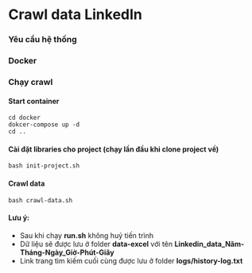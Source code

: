 # Crawl data LinkedIn

### Yêu cầu hệ thống

### Docker

### Chạy crawl

#### Start container
```dotenv
cd docker
dokcer-compose up -d
cd ..
```

#### Cài đặt libraries cho project (chạy lần đầu khi clone project về)
```dotenv
bash init-project.sh
```

#### Crawl data
```dotenv
bash crawl-data.sh
```

#### Lưu ý:
- Sau khi chạy **run.sh** không huỷ tiến trình 
- Dữ liệu sẽ được lưu ở folder **data-excel** với tên **Linkedin_data_Năm-Tháng-Ngày_Giờ-Phút-Giây**
- Link trang tìm kiếm cuối cùng được lưu ở folder **logs/history-log.txt**